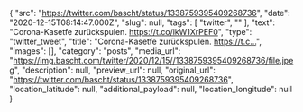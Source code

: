 {
  "src": "https://twitter.com/bascht/status/1338759395409268736",
  "date": "2020-12-15T08:14:47.000Z",
  "slug": null,
  "tags": [
    "twitter",
    ""
  ],
  "text": "Corona-Kasetfe zurückspulen. https://t.co/lkW1XrPEF0",
  "type": "twitter_tweet",
  "title": "Corona-Kasetfe zurückspulen. https://t.c…",
  "images": [],
  "category": "posts",
  "media_url": "https://img.bascht.com/twitter/2020/12/15//1338759395409268736/file.jpeg",
  "description": null,
  "preview_url": null,
  "original_url": "https://twitter.com/bascht/status/1338759395409268736",
  "location_latitude": null,
  "additional_payload": null,
  "location_longitude": null
}